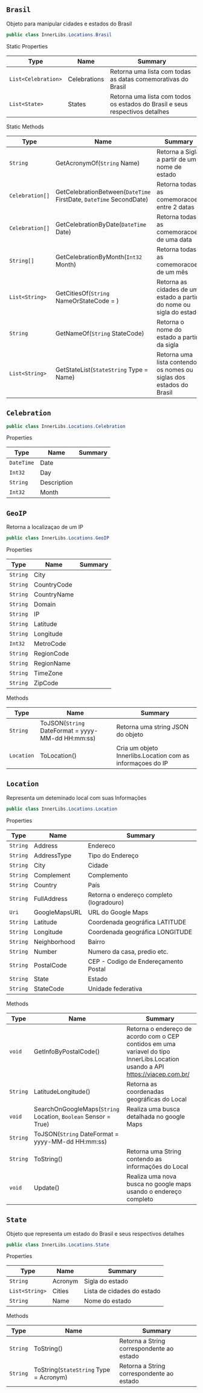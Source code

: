 ## `Brasil`

Objeto para manipular cidades e estados do Brasil
```csharp
public class InnerLibs.Locations.Brasil

```

Static Properties

| Type | Name | Summary | 
| --- | --- | --- | 
| `List<Celebration>` | Celebrations | Retorna uma lista com todas as datas comemorativas do Brasil | 
| `List<State>` | States | Retorna uma lista com todos os estados do Brasil e seus respectivos detalhes | 


Static Methods

| Type | Name | Summary | 
| --- | --- | --- | 
| `String` | GetAcronymOf(`String` Name) | Retorna a Sigla a partir de um nome de estado | 
| `Celebration[]` | GetCelebrationBetween(`DateTime` FirstDate, `DateTime` SecondDate) | Retorna todas as comemoracoes entre 2 datas | 
| `Celebration[]` | GetCelebrationByDate(`DateTime` Date) | Retorna todas as comemoracoes de uma data | 
| `String[]` | GetCelebrationByMonth(`Int32` Month) | Retorna todas as comemoracoes de um mês | 
| `List<String>` | GetCitiesOf(`String` NameOrStateCode = ) | Retorna as cidades de um estado a partir do nome ou sigla do estado | 
| `String` | GetNameOf(`String` StateCode) | Retorna o nome do estado a partir da sigla | 
| `List<String>` | GetStateList(`StateString` Type = Name) | Retorna uma lista contendo os nomes ou siglas dos estados do Brasil | 


## `Celebration`

```csharp
public class InnerLibs.Locations.Celebration

```

Properties

| Type | Name | Summary | 
| --- | --- | --- | 
| `DateTime` | Date |  | 
| `Int32` | Day |  | 
| `String` | Description |  | 
| `Int32` | Month |  | 


## `GeoIP`

Retorna a localizaçao de um IP
```csharp
public class InnerLibs.Locations.GeoIP

```

Properties

| Type | Name | Summary | 
| --- | --- | --- | 
| `String` | City |  | 
| `String` | CountryCode |  | 
| `String` | CountryName |  | 
| `String` | Domain |  | 
| `String` | IP |  | 
| `String` | Latitude |  | 
| `String` | Longitude |  | 
| `Int32` | MetroCode |  | 
| `String` | RegionCode |  | 
| `String` | RegionName |  | 
| `String` | TimeZone |  | 
| `String` | ZipCode |  | 


Methods

| Type | Name | Summary | 
| --- | --- | --- | 
| `String` | ToJSON(`String` DateFormat = yyyy-MM-dd HH:mm:ss) | Retorna uma string JSON do objeto | 
| `Location` | ToLocation() | Cria um objeto Innerlibs.Location com as informaçoes do IP | 


## `Location`

Representa um deteminado local com suas Informações
```csharp
public class InnerLibs.Locations.Location

```

Properties

| Type | Name | Summary | 
| --- | --- | --- | 
| `String` | Address | Endereco | 
| `String` | AddressType | Tipo do Endereço | 
| `String` | City | Cidade | 
| `String` | Complement | Complemento | 
| `String` | Country | País | 
| `String` | FullAddress | Retorna o endereço completo (logradouro) | 
| `Uri` | GoogleMapsURL | URL do Google Maps | 
| `String` | Latitude | Coordenada geográfica LATITUDE | 
| `String` | Longitude | Coordenada geográfica LONGITUDE | 
| `String` | Neighborhood | Bairro | 
| `String` | Number | Numero da casa, predio etc. | 
| `String` | PostalCode | CEP - Codigo de Endereçamento Postal | 
| `String` | State | Estado | 
| `String` | StateCode | Unidade federativa | 


Methods

| Type | Name | Summary | 
| --- | --- | --- | 
| `void` | GetInfoByPostalCode() | Retorna o endereço de acordo com o CEP contidos em uma variavel do tipo InnerLibs.Location usando a API https://viacep.com.br/ | 
| `String` | LatitudeLongitude() | Retorna as coordenadas geográficas do Local | 
| `void` | SearchOnGoogleMaps(`String` Location, `Boolean` Sensor = True) | Realiza uma busca detalhada no google Maps | 
| `String` | ToJSON(`String` DateFormat = yyyy-MM-dd HH:mm:ss) |  | 
| `String` | ToString() | Retorna uma String contendo as informações do Local | 
| `void` | Update() | Realiza uma nova busca no google maps usando o endereço completo | 


## `State`

Objeto que representa um estado do Brasil e seus respectivos detalhes
```csharp
public class InnerLibs.Locations.State

```

Properties

| Type | Name | Summary | 
| --- | --- | --- | 
| `String` | Acronym | Sigla do estado | 
| `List<String>` | Cities | Lista de cidades do estado | 
| `String` | Name | Nome do estado | 


Methods

| Type | Name | Summary | 
| --- | --- | --- | 
| `String` | ToString() | Retorna a String correspondente ao estado | 
| `String` | ToString(`StateString` Type = Acronym) | Retorna a String correspondente ao estado | 


